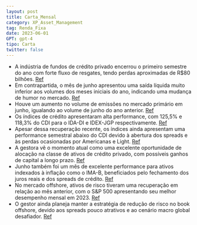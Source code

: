 ```yaml
---
layout: post
title: Carta_Mensal
category: XP_Asset_Management
tag: Renda_Fixa
date: 2023-06-01
GPT: gpt-4
tipo: Carta
twitter: false
---
```


- A indústria de fundos de crédito privado encerrou o primeiro semestre do ano com forte fluxo de resgates, tendo perdas aproximadas de R$80 bilhões.
<a href="#" onclick="search_on_pdf('substancialmente sua posição vendida na bolsa americana no final do mês de maio.No Brasil, ao contr')">Ref</a>
- Em contrapartida, o mês de junho apresentou uma saída líquida muito inferior aos volumes dos meses iniciais do ano, indicando uma mudança de humor no mercado.
<a href="#" onclick="search_on_pdf('substancialmente sua posição vendida na bolsa americana no final do mês de maio.No Brasil, ao contr')">Ref</a>
- Houve um aumento no volume de emissões no mercado primário em junho, igualando ao volume de junho do ano anterior.
<a href="#" onclick="search_on_pdf('substancialmente sua posição vendida na bolsa americana no final do mês de maio.No Brasil, ao contr')">Ref</a>
- Os índices de crédito apresentaram alta performance, com 125,5% e 118,3% do CDI para o IDA-DI e IDEX-JGP respectivamente.
<a href="#" onclick="search_on_pdf('1,16 p.p.-0,68 p.p.3,15 p.p.2,86 p.p.--ÍndicesCotaçãoMêsMês AnteriorAno--CDI--Iboves')">Ref</a>
- Apesar dessa recuperação recente, os índices ainda apresentam uma performance semestral abaixo do CDI devido à abertura dos spreads e às perdas ocasionadas por Americanas e Light.
<a href="#" onclick="search_on_pdf('1,16 p.p.-0,68 p.p.3,15 p.p.2,86 p.p.--ÍndicesCotaçãoMêsMês AnteriorAno--CDI--Iboves')">Ref</a>
- A gestora vê o momento atual como uma excelente oportunidade de alocação na classe de ativos de crédito privado, com possíveis ganhos de capital a longo prazo.
<a href="#" onclick="search_on_pdf('substancialmente sua posição vendida na bolsa americana no final do mês de maio.No Brasil, ao contr')">Ref</a>
- Junho também foi um mês de excelente performance para ativos indexados à inflação como o IMA-B, beneficiados pelo fechamento dos juros reais e dos spreads de crédito.
<a href="#" onclick="search_on_pdf('Carta Junho | 2023Em junho, o XP Macro FIM teve rentabilidade de 1,55%, acumulando uma rentabilidad')">Ref</a>
- No mercado offshore, ativos de risco tiveram uma recuperação em relação ao mês anterior, com o S&P 500 apresentando seu melhor desempenho mensal em 2023.
<a href="#" onclick="search_on_pdf('substancialmente sua posição vendida na bolsa americana no final do mês de maio.No Brasil, ao contr')">Ref</a>
- O gestor ainda planeja manter a estratégia de redução de risco no book offshore, devido aos spreads pouco atrativos e ao cenário macro global desafiador.
<a href="#" onclick="search_on_pdf('substancialmente sua posição vendida na bolsa americana no final do mês de maio.No Brasil, ao contr')">Ref</a>
